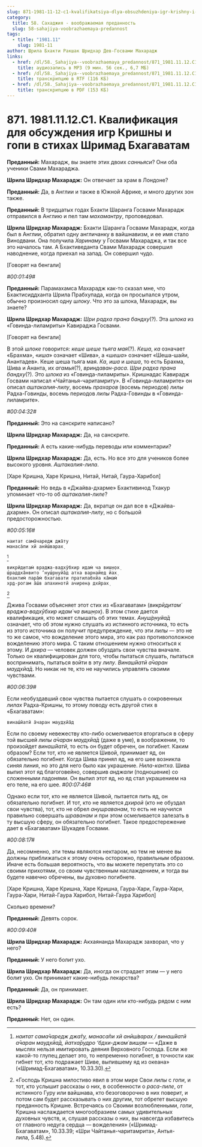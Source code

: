 ```yaml
---
slug: 871-1981-11-12-c1-kvalifikatsiya-dlya-obsuzhdeniya-igr-krishny-i-gopi-v-stihah-shrimad-bhagavatam
category:
  title: 58. Сахаджия - воображаемая преданность
  slug: 58-sahajiya-voobrazhaemaya-predannost
tags:
  - title: "1981.11"
    slug: 1981-11
author: Шрила Бхакти Ракшак Шридхар Дев-Госвами Махарадж
links:
  - href: /dl/58._Sahajiya--voobrazhaemaya_predannost/871_1981.11.12.C1_SridharMj_Kvalifikacija_dlja_obsuzhdenija_igr_Krishny_i_gopi_v_stihah_Shrimad_Bhagavatam.mp3
    title: аудиозапись в MP3 (9 мин. 56 сек., 6,7 МБ)
  - href: /dl/58._Sahajiya--voobrazhaemaya_predannost/871_1981.11.12.C1_SridharMj_Kvalifikacija_dlja_obsuzhdenija_igr_Krishny_i_gopi_v_stihah_Shrimad_Bhagavatam.rtf
    title: транскрипцию в RTF (116 КБ)
  - href: /dl/58._Sahajiya--voobrazhaemaya_predannost/871_1981.11.12.C1_SridharMj_Kvalifikacija_dlja_obsuzhdenija_igr_Krishny_i_gopi_v_stihah_Shrimad_Bhagavatam.pdf
    title: транскрипцию в PDF (153 КБ)
---
```


# 871. 1981.11.12.C1. Квалификация для обсуждения игр Кришны и гопи в стихах Шримад Бхагаватам

**Преданный:** Махарадж, вы знаете этих двоих *санньяси*? Они оба ученики Свами Махараджа.

**Шрила Шридхар Махарадж:** Он отвечает за храм в Лондоне?

**Преданный:** Да, в Англии и также в Южной Африке, и много других зон также.

**Преданный:** В тридцатых годах Бхакти Шаранга Госвами Махарадж отправился в Англию и пел там *махамантру*, проповедовал.

**Шрила Шридхар Махарадж:** Бхакти Шаранга Госвами Махарадж, когда был в Англии, обратил одну англичанку в вайшнавизм, и ее имя стало Винодвани. Она получила *Харинаму* у Госвами Махараджа, и так все это началось там. А Бхактиведанта Свами Махарадж совершил наводнение, когда приехал на запад. Он совершил чудо.

[Говорят на бенгали]

*#00:01:49#*

**Преданный:** Парамахамса Махарадж как-то сказал мне, что Бхактисиддханта Шрила Прабхупада, когда он просыпался утром, обычно произносил одну *шлоку*. Что это за шлока, Махарадж, вы знаете?

**Шрила Шридхар Махарадж:** *Шри радха прана бандху*(?). Эта *шлока* из «Говинда-лиламриты» Кавираджа Госвами.

[Говорят на бенгали]

В этой *шлоке* говорится: *кеше шеше тьяга мая*(?). *Кеша*, *ка* означает «Брахма», «*иша*» означает «Шива», а «*шеша*» означает «Шеша-шайи, Анантадев». Кеше шеша тьяга мая. *Ка*, *иша* и *шеша*, то есть Брахма, Шива и Ананта, их *агамья*(?), *вриндаван-раса*. *Шри радха прана бандху*(?). Это *шлока* из «Говинда-лиламриты». Кришнадас Кавирадж Госвами написал «Чайтанья-чаритамриту». В «Говинда-лиламрите» он описал *аштакалия-лилу*, восемь *прахаров* (восемь периодов) *лилы* Радха-Говинды, восемь периодов *лилы* Радха-Говинды в «Говинда-лиламрите».

*#00:04:32#*

**Преданный:** Это на санскрите написано?

**Шрила Шридхар Махарадж:** Да, на санскрите.

**Преданный:** А есть какие-нибудь переводы или комментарии?

**Шрила Шридхар Махарадж:** Да, есть. Но все это для учеников более высокого уровня. *Аштакалия-лила*.

[Харе Кришна, Харе Кришна, Нитай, Нитай, Гаура-Харибол]

**Преданный:** Но ведь в «Джайва-дхарме» Бхактивинод Тхакур упоминает что-то об *аштакалия-лиле*?

**Шрила Шридхар Махарадж:** Да, вкратце он дал все в «Джайва-дхарме». Он описал *аштакалия-лилу*, но с большой предосторожностью.

*#00:05:16#*

    наитат сама̄чаредж джа̄ту
    манаса̄пи хй анӣш́варах̣
[^_ftn1]

    викрӣд̣итам̇ враджа-вадхӯбхир идам̇ ча виш̣н̣ох̣
    ш́раддха̄нвито ’нуш́р̣н̣уйа̄д атха варн̣айед йах̣
    бхактим̇ пара̄м̇ бхагавати пратилабхйа ка̄мам̇
    хр̣д-рогам а̄ш́в апахинотй ачирен̣а дхӣрах̣
[^_ftn2]

Джива Госвами объясняет этот стих из «Бхагаватам» (*викрӣд̣итам̇ враджа-вадхӯбхир идам̇ ча виш̣н̣ох̣*). В этом стихе дается квалификация, кто может слышать об этих темах. *Ануш́р̣н̣уйа̄д* означает, что об этом нужно слушать из истинного источника, то есть из этого источника он получит предупреждение, что эти *лилы* — это не то же самое, что вожделение этого мира, это как раз противоположное вожделению этого мира. С таким отношением нужно относиться к этому. И *дхира* — человек должен обуздать свои чувства вначале. Только он квалифицирован для того, чтобы пытаться слушать, пытаться воспринимать, пытаться войти в эту *лилу*. *Винаш́йатй а̄чаран мауд̣хйа̄д*. Но никак не те, кто не научились управлять своими чувствами.

*#00:06:39#*

Если необуздавший свои чувства пытается слушать о сокровенных *лилах* Радха-Кришны, то этому поводу есть другой стих в «Бхагаватам»:

    винаш́йатй а̄чаран мауд̣хйа̄д

Если по своему невежеству кто-либо осмеливается вторгаться в сферу той высшей *лилы* *а̄чаран мауд̣хйа̄д* (даже в уме), в воображении, то произойдет *винаш́йатй*, то есть он будет обречен, он погибнет. Каким образом? Если тот, кто не является Шивой, принимает яд, он обязательно погибнет. Когда Шива принял яд, на его шее возникла синяя линия, но это для него было как украшение. *Нила-кантха*. Шива выпил этот яд благоговейно, совершив *анджали* (подношение) со сложенными ладонями. Он выпил этот яд, но яд стал украшением на его теле, на его шее. *#00:07:46#*

Однако если тот, кто не является Шивой, пытается пить яд, он обязательно погибнет. И тот, кто не является *дхирой* (кто не обуздал свои чувства), тот, кто не обрел *анушраванам*, то есть не научился правильно совершать *шраванам* и при этом осмеливается залезать в ту высшую сферу, он обязательно погибнет. Такое предостережение дает в «Бхагаватам» Шукадев Госвами.

*#00:08:17#*

Да, несомненно, эти темы являются нектаром, но тем не менее вы должны приближаться к этому очень осторожно, правильным образом. Иначе есть большая вероятность, что вы можете перепутать это со своими прихотями, со своим чувственным наслаждением, и тогда вы будете навечно обречены, вы духовно погибнете.

[Харе Кришна, Харе Кришна, Харе Кришна, Гаура-Хари, Гаура-Хари, Гаура-Хари, Нитай-Гаура Харибол, Нитай-Гаура Харибол]

Сколько времени?

**Преданный:** Девять сорок.

*#00:09:40#*

**Шрила Шридхар Махарадж:** Акхаянанда Махарадж захворал, что у него?

**Преданный:** У него болит ухо.

**Шрила Шридхар Махарадж:** Да, иногда он страдает этим — у него болит ухо. Он принимает какие-нибудь лекарства?

**Преданный:** Да, он принимает.

**Шрила Шридхар Махарадж:** Он там один или кто-нибудь рядом с ним есть?

**Преданный:** Нет, он один.



[^_ftn1]: *наитат сама̄чаредж джа̄ту, манаса̄пи хй анӣш́варах̣ / винаш́йатй а̄чаран мауд̣хйа̄д, йатха̄рудро ‘бдхи-джам̇ виш̣ам* — «Даже в мыслях нельзя имитировать деяния Верховного Господа. Если же какой-то глупец делает это, то непременно погибнет, в точности как гибнет тот, кто подражает Шиве, выпившему яд из океана» («Шримад-Бхагаватам», 10.33.30).

[^_ftn2]: «Господь Кришна милостиво явил в этом мире Свои *лилы* с *гопи*, и тот, кто услышит рассказы о них, в особенности о *раса-лиле*, от истинного Гуру или вайшнава, кто безоговорочно в них поверит, и потом сам будет рассказывать о них другим, тот обретет высшую преданность Кришне. Встречаясь со Своими возлюбленными, *гопи*, Кришна наслаждается многообразием самых удивительных духовных чувств, и, слушая рассказы о них, вы навсегда избавитесь от главного недуга сердца — вожделения» («Шримад-Бхагаватам», 10.33.39; «Шри Чайтанья-чаритамрита», Антья-лила, 5.48).

